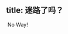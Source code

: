 title: 迷路了吗？
---

<div id="aboutMe">
<p class="missing"><img src="/img/sad01.gif" alt=""><img src="/img/sad02.gif" alt="">
No Way!</p></div>

